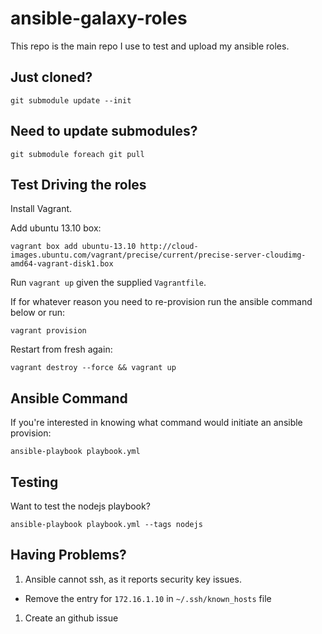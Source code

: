 ansible-galaxy-roles
====================

This repo is the main repo I use to test and upload my
ansible roles.

## Just cloned?

    git submodule update --init

## Need to update submodules?

    git submodule foreach git pull

## Test Driving the roles
Install Vagrant.

Add ubuntu 13.10 box:

    vagrant box add ubuntu-13.10 http://cloud-images.ubuntu.com/vagrant/precise/current/precise-server-cloudimg-amd64-vagrant-disk1.box

Run `vagrant up` given the supplied `Vagrantfile`.

If for whatever reason you need to re-provision run the ansible command below or run:

    vagrant provision

Restart from fresh again:

    vagrant destroy --force && vagrant up

## Ansible Command
If you're interested in knowing what command would initiate an ansible provision:

    ansible-playbook playbook.yml

## Testing
Want to test the nodejs playbook?

    ansible-playbook playbook.yml --tags nodejs

## Having Problems?

1. Ansible cannot ssh, as it reports security key issues.
  - Remove the entry for `172.16.1.10` in `~/.ssh/known_hosts` file
1. Create an github issue

